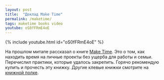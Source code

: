 ```yaml
---
layout: post
title:  "Доклад Make Time"
permalink: /maketime/
tags: maketime books video
youtube: oS0fFRmE4oE
---
```


[book]: https://maketime.blog/
[shelf]: /bookshelf/

{% include youtube.html id="oS0fFRmE4oE" %}

На прошлом митапе рассказал о книге [Make Time][book]. Это о том, как находить
время на личные проекты без ущерба для работы и семьи. Перечислил практики,
которые удалось закрепить. Горячо рекомендую купить и прочесть эту
книжку. Другие клевые книжки смотрите на [книжной полке][shelf].
